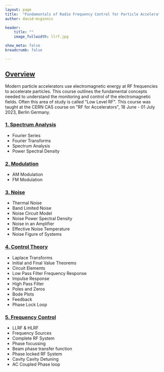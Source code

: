 ```yaml
---
layout: page
title:  "Fundamentals of Radio Frequency Control for Particle Accelerators"
author: david-mcginnis

header:
    title: ""
    image_fullwidth: llrf.jpg

show_meta: false
breadcrumb: false

---
```


## [Overview](/assets/rfcourses/llrf/overview.pdf)

Modern particle accelerators use electromagnetic energy at RF frequencies to accelerate particles. This course outlines the fundamental concepts needed to understand the monitoring and control of the electromagnetic fields. Often this area of study is called "Low Level RF". This course was taught at the CERN CAS course on "RF for Accelerators", 18 June - 01 July 2023, Berlin Germany.

### [1. Spectrum Analysis](/assets/rfcourses/llrf/spectrumAnalysis.pdf)
- Fourier Series
- Fourier Transforms
- Spectrum Analysis
- Power Spectral Density  

### [2. Modulation](/assets/rfcourses/llrf/modulation.pdf)
- AM Modulation
- FM Modulation  

### [3. Noise](/assets/rfcourses/llrf/noise.pdf)
- Thermal Noise
- Band Limited Noise
- Noise Circuit Model
- Noise Power Spectral Density
- Noise in an Amplifier
- Effective Noise Temperature
- Noise Figure of Systems  

### [4. Control Theory](/assets/rfcourses/llrf/controlTheory.pdf)
- Laplace Transforms
- Initial and Final Value Theorems
- Circuit Elements
- Low Pass Filter Frequency Response
- Impulse Response
- High Pass Filter
- Poles and Zeros
- Bode Plots
- Feedback
- Phase Lock Loop

### [5. Frequency Control](/assets/rfcourses/llrf/frequencyControl.pdf)
- LLRF & HLRF
- Frequency Sources
- Complete RF System
- Phase focussing
- Beam phase transfer function
- Phase locked RF System
- Cavity Cavity Detuning
- AC Coupled Phase loop
